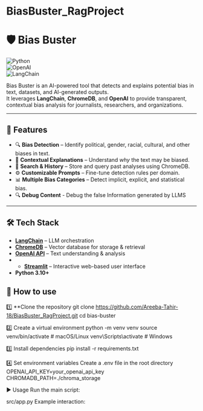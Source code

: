 # BiasBuster_RagProject
# 🛡️ Bias Buster  
![Python](https://img.shields.io/badge/Python-3.10%2B-blue)  
![OpenAI](https://img.shields.io/badge/OpenAI-API-orange)  
![LangChain](https://img.shields.io/badge/LangChain-Framework-purple)  

Bias Buster is an AI-powered tool that detects and explains potential bias in text, datasets, and AI-generated outputs.  
It leverages **LangChain**, **ChromeDB**, and **OpenAI** to provide transparent, contextual bias analysis for journalists, researchers, and organizations.

---

## 📌 Features
- 🔍 **Bias Detection** – Identify political, gender, racial, cultural, and other biases in text.
- 🧠 **Contextual Explanations** – Understand *why* the text may be biased.
- 📂 **Search & History** – Store and query past analyses using ChromeDB.
- ⚙️ **Customizable Prompts** – Fine-tune detection rules per domain.
- 📊 **Multiple Bias Categories** – Detect implicit, explicit, and statistical bias.
- 🔍 **Debug Content** - Debug the false Information generated by LLMS
---

## 🛠️ Tech Stack
- **[LangChain](https://www.langchain.com/)** – LLM orchestration
- **[ChromeDB](https://chromadb.com/)** – Vector database for storage & retrieval
- **[OpenAI API](https://platform.openai.com/)** – Text understanding & analysis
- - **[Streamlit](https://streamlit.io/)** – Interactive web-based user interface
- **Python 3.10+**

## 📂 How to use

1️⃣ **Clone the repository
git clone https://github.com/Areeba-Tahir-18/BiasBuster_RagProject.git
cd bias-buster


2️⃣ Create a virtual environment
python -m venv venv
source venv/bin/activate   # macOS/Linux
venv\Scripts\activate      # Windows


3️⃣ Install dependencies
pip install -r requirements.txt


4️⃣ Set environment variables
Create a .env file in the root directory
OPENAI_API_KEY=your_openai_api_key
CHROMADB_PATH=./chroma_storage

▶️ Usage
Run the main script:

 src/app.py
Example interaction:





